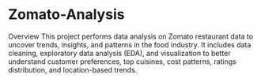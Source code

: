 # Zomato-Analysis
Overview
This project performs data analysis on Zomato restaurant data to uncover trends, insights, and patterns in the food industry. It includes data cleaning, exploratory data analysis (EDA), and visualization to better understand customer preferences, top cuisines, cost patterns, ratings distribution, and location-based trends.
